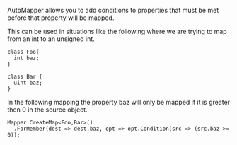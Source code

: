 AutoMapper allows you to add conditions to properties that must be met before that property will be mapped. 

This can be used in situations like the following where we are trying to map from an int to an unsigned int.
````
class Foo{
  int baz;
}

class Bar { 
  uint baz; 
}
````
In the following mapping the property baz will only be mapped if it is greater then 0 in the source object.
````
Mapper.CreateMap<Foo,Bar>()
  .ForMember(dest => dest.baz, opt => opt.Condition(src => (src.baz >= 0)); 

````